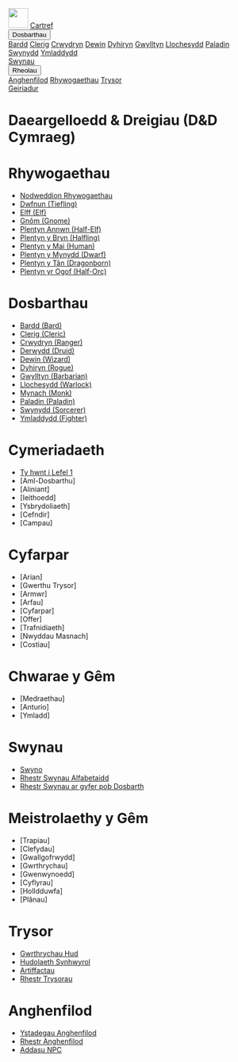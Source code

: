 <head>
<meta charset="UTF-8" name="viewport" content="width=device-width, initial-scale=1"> 
<link rel="stylesheet" href="css/github-markdown.css">
</head>
 <div class="topnav">
  <a href="#"><img src="../images/logo_mini.svg" style="height:40px"></a>
  <a class="active" href="#">Cartref</a>
  <div class="dropdown">
  	<button class="dropbtn">Dosbarthau<i class="fa fa-caret-down"></i></button>
  	<div class="dropdown-content">
      <a href="Dosbarthau/Bardd_cy.html">Bardd</a>
      <a href="Dosbarthau/Clerig_cy.html">Clerig</a>
      <a href="Dosbarthau/Crwydryn_cy.html">Crwydryn</a>
      <a href="Dosbarthau/Dewin_cy.html">Dewin</a>
      <a href="Dosbarthau/Dyhiryn_cy.html">Dyhiryn</a>
      <a href="Dosbarthau/Gwylltyn_cy.html">Gwylltyn</a>
      <a href="Dosbarthau/Llochesydd_cy.html">Llochesydd</a>
      <a href="Dosbarthau/Paladin_cy.html">Paladin</a>
      <a href="Dosbarthau/Swynydd_cy.html">Swynydd</a>
      <a href="Dosbarthau/Ymladdydd_cy.html">Ymladdydd</a>
    </div>
  </div>
  <a href="Swynau/_Rhestr_Swynau.html">Swynau</a>
  <div class="dropdown">
    <button class="dropbtn">Rheolau 
      <i class="fa fa-caret-down"></i>
    </button>
    <div class="dropdown-content">
      <a href="Anghenfilod/_Rhestr_Anghenfilod.html">Anghenfilod</a>
      <a href="Rhywogaethau/_Nodweddion_Rhywogaethau.html">Rhywogaethau</a>
      <a href="Trysor/_Rhestr_Trysorau.html">Trysor</a>
    </div>
  </div>
  <a href="Geiriadur/">Geiriadur</a> 
</div>


# Daeargelloedd & Dreigiau (D&D Cymraeg)

# Rhywogaethau

-  [Nodweddion Rhywogaethau](Rhywogaethau/_Nodweddion_Rhywogaethau.html)
-  [Dwfnun (Tiefling)](Rhywogaethau/Dwfnun.html)
-  [Elff (Elf)](Rhywogaethau/Elff.html)
-  [Gnôm (Gnome)](Rhywogaethau/Gnôm.html)
-  [Plentyn Annwn (Half-Elf)](Rhywogaethau/Plentyn_Annwn.html)
-  [Plentyn y Bryn (Halfling)](Rhywogaethau/Plentyn_y_Bryn.html)
-  [Plentyn y Mai (Human)](Rhywogaethau/Plentyn_y_Mai.html)
-  [Plentyn y Mynydd (Dwarf)](Rhywogaethau/Plentyn_y_Mynydd.html)
-  [Plentyn y Tân (Dragonborn)](Rhywogaethau/Plentyn_y_Tân.html)
-  [Plentyn yr Ogof (Half-Orc)](Rhywogaethau/Plentyn_yr_Ogof.html)


# Dosbarthau

-  [Bardd (Bard)](Dosbarthau/Bardd_cy_.html)
-  [Clerig (Cleric)](Dosbarthau/Clerig_cy.html)
-  [Crwydryn (Ranger)](Dosbarthau/Crwydryn_cy.html)
-  [Derwydd (Druid)](Dosbarthau/Derwydd_cy.html)
-  [Dewin (Wizard)](Dosbarthau/Dewin_cy.html)
-  [Dyhiryn (Rogue)](Dosbarthau/Dyhiryn_cy.html)
-  [Gwylltyn (Barbarian)](Dosbarthau/Gwylltyn_cy.html)
-  [Llochesydd (Warlock)](Dosbarthau/Llochesydd_cy.html)
-  [Mynach (Monk)](Dosbarthau/Mynach_cy.html)
-  [Paladin (Paladin)](Dosbarthau/Paladin_cy.html)
-  [Swynydd (Sorcerer)](Dosbarthau/Swynydd_cy.html)
-  [Ymladdydd (Fighter)](Dosbarthau/Ymladdydd_cy.html)

# Cymeriadaeth

-  [Ty hwnt i Lefel 1](Cymeriadaeth/Ty_hwnt_i_Lefel_1.html)
-  [Aml-Dosbarthu]
-  [Aliniant]
-  [Ieithoedd]
-  [Ysbrydoliaeth]
-  [Cefndir]
-  [Campau]

# Cyfarpar

-  [Arian]
-  [Gwerthu Trysor]
-  [Armwr]
-  [Arfau]
-  [Cyfarpar]
-  [Offer]
-  [Trafnidiaeth]
-  [Nwyddau Masnach]
-  [Costiau]

# Chwarae y Gêm

-  [Medraethau]
-  [Anturio]
-  [Ymladd]

# Swynau

-  [Swyno](Swynau/_Swyno.html)
-  [Rhestr Swynau Alfabetaidd](Swynau/_Rhestr_Swynau.html)
-  [Rhestr Swynau ar gyfer pob Dosbarth](Swynau/_Rhestr_Swynau_Dosbarthau_.html)

# Meistrolaethy y Gêm

-  [Trapiau]
-  [Clefydau]
-  [Gwallgofrwydd]
-  [Gwrthrychau]
-  [Gwenwynoedd]
-  [Cyflyrau]
-  [Holldduwfa]
-  [Plânau]

# Trysor

-  [Gwrthrychau Hud](Trysor/_Gwrthrychau_Hud.html)
-  [Hudolaeth Synhwyrol](Trysor/_Hudolaeth_Synhwyrol.html)
-  [Artiffactau](Trysor/_Artiffactau.html)
-  [Rhestr Trysorau](Trysor/_Rhestr_Trysorau.html)

# Anghenfilod

-  [Ystadegau Anghenfilod](Anghenfilod/_Ystadegau_Anghenfilod.html)
-  [Rhestr Anghenfilod](Anghenfilod/_Rhestr_Anghenfilod.html)
-  [Addasu NPC](Anghenfilod/Addasu_NPC.html)
